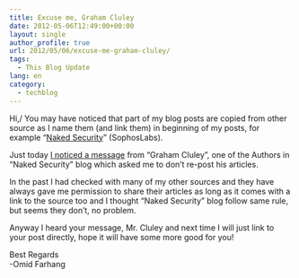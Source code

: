 ```yaml
---
title: Excuse me, Graham Cluley
date: 2012-05-06T12:49:00+00:00
layout: single
author_profile: true
url: 2012/05/06/excuse-me-graham-cluley/
tags:
  - This Blog Update
lang: en
category: 
  - techblog
---
```

 Hi,/
 You may have noticed that part of my blog posts are copied from other source as I name them (and link them) in beginning of my posts, for example “[Naked Security](http://nakedsecurity.sophos.com/)” (SophosLabs).
  
Just today [I noticed a message](https://plus.google.com/u/0/102593062779602837630/posts/AdqugREaN8G) from “Graham Cluley”, one of the Authors in “Naked Security” blog which asked me to don’t re-post his articles.

In the past I had checked with many of my other sources and they have always gave me permission to share their articles as long as it comes with a link to the source too and I thought “Naked Security” blog follow same rule, but seems they don’t, no problem.

Anyway I heard your message, Mr. Cluley and next time I will just link to your post directly, hope it will have some more good for you!

Best Regards\
-Omid Farhang